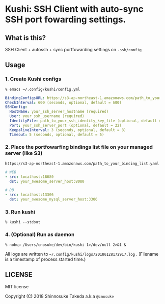 # Kushi: SSH Client with auto-sync SSH port fowarding settings.

## What is this?

SSH Client + autossh + sync portfowarding settings on `.ssh/config`

## Usage

### 1. Create Kushi configs

```
% emacs ~/.config/kushi/config.yml
```

```yaml
BindingConfigsURL: https://s3-ap-northeast-1.amazonaws.com/path_to_your_binding_list.yaml (required)
CheckInterval: 600 (seconds, optional, default = 600)
SSHConfig:
  HostName: your_ssh_server_hostname (required)
  User: your_ssh_username (required)
  IdentityFile: path_to_your_ssh_identity_key_file (optional, default = $HOME/.ssh/id_ecdsa, $HOME/.ssh/id_rsa)
  Port: your_ssh_server_port (optional, default = 22)
  KeepaliveInterval: 3 (seconds, optional, default = 3)
  Timeout: 5 (seconds, optional, default = 5)
```

### 2. Place the portfowarfing bindings list file on your managed server (like S3)

```
https://s3-ap-northeast-1.amazonaws.com/path_to_your_binding_list.yaml
```

```yaml
# WEB
- src: localhost:18080
  dst: your_awesome_server_host:8080

# DB
- src: localhost:13306
  dst: your_awesome_mysql_server_host:3306
```

### 3. Run kushi

```
% kushi --stdout
```

### 4. (Optional) Run as daemon

```
% nohup /Users/cnosuke/dev/bin/kushi 1>/dev/null 2>&1 &
```

All logs are written to `~/.config/kushi/logs/20180128172917.log` .
(Filename is a timestamp of process started time.)

## LICENSE

MIT license

Copyright (C) 2018 Shinnosuke Takeda a.k.a `@cnosuke`
